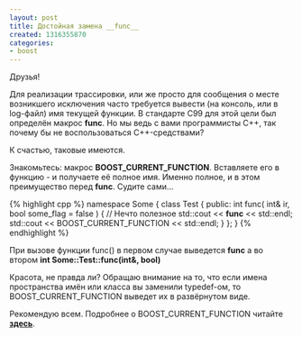 ```yaml
---
layout: post
title: Достойная замена __func__
created: 1316355870
categories:
- boost
---
```

<!--break-->
Друзья!

Для реализации трассировки, или же просто для сообщения о месте возникшего исключения часто требуется вывести (на консоль, или в log-файл) имя текущей функции. В стандарте С99 для этой цели был определён макрос **__func__**. Но мы ведь с вами программисты С++, так почему бы не воспользоваться С++-средствами?

К счастью, таковые имеются.

Знакомьтесь: макрос **BOOST_CURRENT_FUNCTION**. Вставляете его в функцию - и получаете её полное имя. Именно полное, и в этом преимущество перед __func__. Судите сами...

{% highlight cpp %}
namespace Some {
    class Test {
    public:
        int func( int& ir, bool some_flag = false ) {
            // Нечто полезное
            std::cout << __func__ << std::endl;
            std::cout << BOOST_CURRENT_FUNCTION << std::endl;
        }
    };
}
{% endhighlight %}

При вызове функции func() в первом случае выведется
**func**
а во втором
**int Some::Test::func(int&, bool)**

Красота, не правда ли? Обращаю внимание на то, что если имена пространства имён или класса вы заменили typedef-ом, то BOOST_CURRENT_FUNCTION выведет их в развёрнутом виде.

Рекомендую всем. Подробнее о BOOST_CURRENT_FUNCTION читайте **<a href="http://www.boost.org/doc/libs/1_40_0/libs/utility/current_function.html">здесь</a>**.
